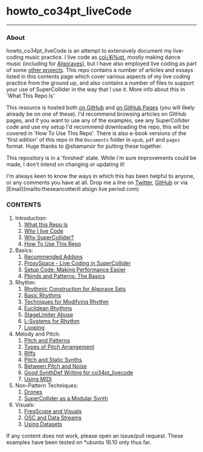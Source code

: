 # howto_co34pt_liveCode

-----------------

### About

howto_co34pt_liveCode is an attempt to extensively document my live-coding music practice. I live code as [coï¿¥ï¾¡pt](https://co34pt.bandcamp.com), mostly making dance music (including for [Algoraves](https://algorave.com/)), but I have also employed live coding as part of some [other projects](https://www.youtube.com/watch?v=dY6oSwoRRho). This repo contains a number of articles and essays listed in this contents page which cover various aspects of my live coding practice from the ground up, and also contains a number of files to support your use of SuperCollider in the way that I use it. More info about this in 'What This Repo Is'

This resource is hosted both [on GitHub](https://github.com/theseanco/howto_co34pt_liveCode) and [on GitHub Pages](https://theseanco.github.io/howto_co34pt_liveCode/) (you will likely already be on one of these). I'd recommend browsing articles on GitHub pages, and if you want to use any of the examples, see any SuperCollider code and use my setup I'd recommend downloading the repo, this will be covered in 'How To Use This Repo'. There is also e-book versions of the 'first edition' of this repo in the `Documents` folder in `epub`, `pdf` and `pages` format. Huge thanks to @shamansir for putting these together.

This repository is in a 'finished' state. While i'm sure improvements could be made, I don't intend on changing or updating it!

I'm always keen to know the ways in which this has been helpful to anyone, or any comments you have at all.
Drop me a line on [Twitter](https://twitter.com/theseanco), [GitHub](https://github.com/theseanco/) or via [Email](mailto:theseancotterill atsign live period com)

### CONTENTS

1. Introduction:
    1. [What this Repo Is](https://theseanco.github.io/howto_co34pt_liveCode/1-1-What-This-Repo-Is)
    1. [Why I live Code](https://theseanco.github.io/howto_co34pt_liveCode/1-2-Why-I-Live-Code)
    1. [Why SuperCollider?](https://theseanco.github.io/howto_co34pt_liveCode/1-3-Why-SuperCollider)
    1. [How To Use This Repo](https://theseanco.github.io/howto_co34pt_liveCode/1-4-How-To-Use-This-Repo)
1. Basics:
    1. [Recommended Addons](https://theseanco.github.io/howto_co34pt_liveCode/2-1-Recommended-Addons)
    1. [ProxySpace - Live Coding in SuperCollider](https://theseanco.github.io/howto_co34pt_liveCode/2-2-Why-ProxySpace)
    1. [Setup Code: Making Performance Easier](https://theseanco.github.io/howto_co34pt_liveCode/2-3-Setup-Code---Making-Performance-Easier)
    1. [Pbinds and Patterns: The Basics](https://theseanco.github.io/howto_co34pt_liveCode/2-4-Pbinds-and-Patterns)
1. Rhythm:
    1. [Rhythmic Construction for Algorave Sets](https://theseanco.github.io/howto_co34pt_liveCode/3-1-Rhythmic-Construction-For-Algorave-Sets)
    1. [Basic Rhythms](https://theseanco.github.io/howto_co34pt_liveCode/3-2-Basic-Rhythms)
    1. [Techniques for Modifying Rhythm](https://theseanco.github.io/howto_co34pt_liveCode/3-3-Techniques-For-Modifying-Rhythm)
    1. [Euclidean Rhythms](https://theseanco.github.io/howto_co34pt_liveCode/3-4-Euclidean-Rhythms)
    1. [StageLimiter Abuse](https://theseanco.github.io/howto_co34pt_liveCode/3-5-StageLimiter-Abuse)
    1. [L-Systems for Rhythm](https://theseanco.github.io/howto_co34pt_liveCode/3-6-L-Systems-For-Rhythm)
    1. [Looping](3-7-Looping)
1. Melody and Pitch:
    1. [Pitch and Patterns](https://theseanco.github.io/howto_co34pt_liveCode/4-1-Pitch-And-Patterns)
    1. [Types of Pitch Arrangement](https://theseanco.github.io/howto_co34pt_liveCode/4-2-Types-of-Pitch-Arrangement)
    1. [Riffs](https://theseanco.github.io/howto_co34pt_liveCode/4-3-Riffs)
    1. [Pitch and Static Synths](https://theseanco.github.io/howto_co34pt_liveCode/4-4-Pitch-and-Static-Synths)
    1. [Between Pitch and Noise](https://theseanco.github.io/howto_co34pt_liveCode/4-5-Between-Pitch-And-Noise)
    1. [Good SynthDef Writing for co34pt_livecode](https://theseanco.github.io/howto_co34pt_liveCode/4-6-Good-SynthDef-Writing-for-co34pt_LiveCode)
    1. [Using MIDI](4-7-MIDI)
1. Non-Pattern Techniques:
    1. [Drones](https://theseanco.github.io/howto_co34pt_liveCode/5-1-Drones)
    1. [SuperCollider as a Modular Synth](https://theseanco.github.io/howto_co34pt_liveCode/5-2-SuperCollider-as-a-Modular-Synth)
1. Visuals:
    1. [FreqScope and Visuals](6-1-FreqScope-and-Visuals)
    1. [OSC and Data Streams](6-2-OSC-and-Data-Streams)
    1. [Using Datasets](6-3-Using-Datasets)

If any content does not work, please open an issue/pull request. These examples have been tested on *ubuntu 16.10 only thus far.
